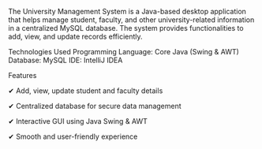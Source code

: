 The University Management System is a Java-based desktop application that helps manage student, faculty, and other university-related information in a centralized MySQL database.
The system provides functionalities to add, view, and update records efficiently.

Technologies Used
Programming Language: Core Java (Swing & AWT)
Database: MySQL
IDE: IntelliJ IDEA

Features

✔ Add, view, update student and faculty details

✔ Centralized database for secure data management

✔ Interactive GUI using Java Swing & AWT

✔ Smooth and user-friendly experience
